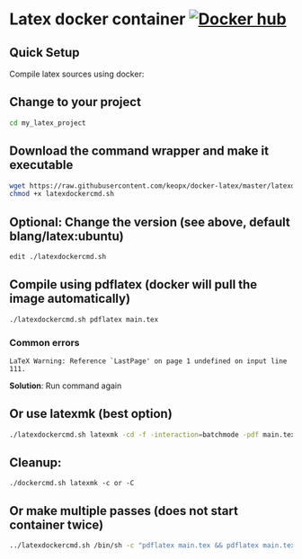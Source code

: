 # Latex docker container [![Docker hub](https://img.shields.io/docker/pulls/keopx/latex.svg)](https://hub.docker.com/r/keopx/latex/)


Quick Setup
-----------

Compile latex sources using docker:


## Change to your project

```bash
cd my_latex_project
```

## Download the command wrapper and make it executable

```bash
wget https://raw.githubusercontent.com/keopx/docker-latex/master/latexdockercmd.sh
chmod +x latexdockercmd.sh
```

## Optional: Change the version (see above, default blang/latex:ubuntu)

```bash
edit ./latexdockercmd.sh
```

## Compile using pdflatex (docker will pull the image automatically)

```bash
./latexdockercmd.sh pdflatex main.tex
```

### Common errors

```
LaTeX Warning: Reference `LastPage' on page 1 undefined on input line 111.
```

**Solution**: Run command again


## Or use latexmk (best option)

```bash
./latexdockercmd.sh latexmk -cd -f -interaction=batchmode -pdf main.tex
```

## Cleanup: 

`./dockercmd.sh latexmk -c or -C`

## Or make multiple passes (does not start container twice)

```bash
../latexdockercmd.sh /bin/sh -c "pdflatex main.tex && pdflatex main.tex"
```
